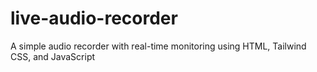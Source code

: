 # live-audio-recorder
A simple audio recorder with real-time monitoring using HTML, Tailwind CSS, and JavaScript
